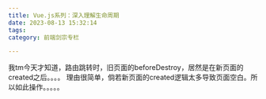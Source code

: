 ```yaml
---
title: Vue.js系列：深入理解生命周期
date: 2023-08-13 15:32:14
tags:
category: 前端剑宗专栏

---
```


我tm今天才知道，路由跳转时，旧页面的beforeDestroy，居然是在新页面的created之后。。。。
理由很简单，倘若新页面的created逻辑太多导致页面空白。所以如此操作。。。。。
